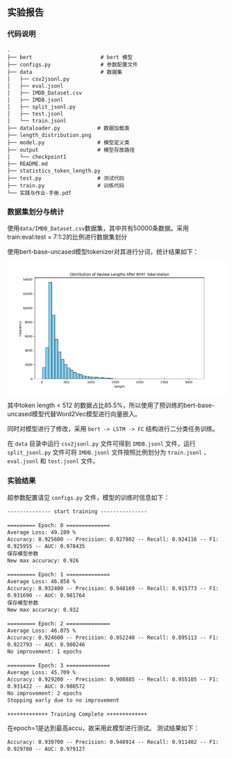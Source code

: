 ## 实验报告

### 代码说明

```
.
├── bert                      # bert 模型
├── configs.py                # 参数配置文件
├── data                      # 数据集
│   ├── csv2jsonl.py
│   ├── eval.jsonl
│   ├── IMDB_Dataset.csv
│   ├── IMDB.jsonl
│   ├── split_jsonl.py
│   ├── test.jsonl
│   └── train.jsonl
├── dataloader.py            # 数据加载类
├── length_distribution.png
├── model.py                 # 模型定义类
├── output                   # 模型存放路径
│   └── checkpoint1
├── README.md
├── statistics_token_length.py
├── test.py                  # 测试代码
├── train.py                 # 训练代码
└── 实践与作业-手册.pdf
```

### 数据集划分与统计

使用`data/IMDB_Dataset.csv`数据集，其中共有50000条数据。采用train:eval:test = 7:1:2的比例进行数据集划分

使用bert-base-uncased模型tokenizer对其进行分词，统计结果如下：

![Length Distribution](length_distribution.png "Distribution of Review Lengths After BERT Tokenization")

其中token length < 512 的数据占比85.5%，所以使用了预训练的bert-base-uncased模型代替Word2Vec模型进行向量嵌入。

同时对模型进行了修改，采用 `bert -> LSTM -> FC` 结构进行二分类任务训练。

在 `data` 目录中运行 `csv2jsonl.py` 文件可得到 `IMDB.jsonl` 文件，运行 `split_jsonl.py` 文件可将 `IMDB.jsonl` 文件按照比例划分为 `train.jsonl` 、`eval.jsonl` 和 `test.jsonl` 文件。

### 实验结果

超参数配置请见 `configs.py` 文件，模型的训练时信息如下：

```
-------------- start training --------------- 

========= Epoch: 0 ==============                                          
Average Loss: 49.289 %                                                     Accuracy: 0.925600 -- Precision: 0.927802 -- Recall: 0.924116 -- F1: 0.925955 -- AUC: 0.978435
保存模型参数
New max accuracy: 0.926                                                                                                   

========= Epoch: 1 ==============                                                                                         
Average Loss: 46.858 %                                                     Accuracy: 0.932400 -- Precision: 0.948169 -- Recall: 0.915773 -- F1: 0.931690 -- AUC: 0.981764
保存模型参数
New max accuracy: 0.932                                                                                                   

========= Epoch: 2 ==============                                                                                         
Average Loss: 46.075 %                                                     Accuracy: 0.924600 -- Precision: 0.952240 -- Recall: 0.895113 -- F1: 0.922793 -- AUC: 0.980246
No improvement: 1 epochs                                                                                                  

========= Epoch: 3 ==============                                                                                         
Average Loss: 45.709 %                                                                                             
Accuracy: 0.929200 -- Precision: 0.908885 -- Recall: 0.955105 -- F1: 0.931422 -- AUC: 0.980572
No improvement: 2 epochs                                                                                                  
Stopping early due to no improvement                                                                                      

+++++++++++++ Training Complete +++++++++++++
```

在epoch=1是达到最高accu，故采用此模型进行测试。
测试结果如下：

```
Accuracy: 0.930700 -- Precision: 0.948914 -- Recall: 0.911402 -- F1: 0.929780 -- AUC: 0.979127
```

